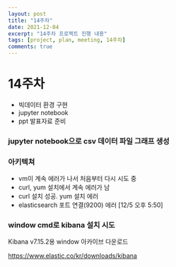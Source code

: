 ```yaml
---
layout: post
title: "14주차"
date: 2021-12-04
excerpt: "14주차 프로젝트 진행 내용"
tags: [project, plan, meeting, 14주차]
comments: true
---
```


# 14주차
* 빅데이터 환경 구현
* jupyter notebook
* ppt 발표자료 준비

### jupyter notebook으로 csv 데이터 파일 그래프 생성

<script src="https://gist.github.com/riri0602/677501a9d642fb5fc08a9b911ad1f956.js"></script>


### 아키텍쳐
* vm이 계속 에러가 나서 처음부터 다시 시도 중
* curl, yum 설치에서 계속 에러가 남
* curl 설치 성공. yum 설치 에러
* elasticsearch 포트 연결(9200) 에러 [12/5 오후 5:50]

### window cmd로 kibana 설치 시도
Kibana v7.15.2용 window 아카이브 다운로드

https://www.elastic.co/kr/downloads/kibana

